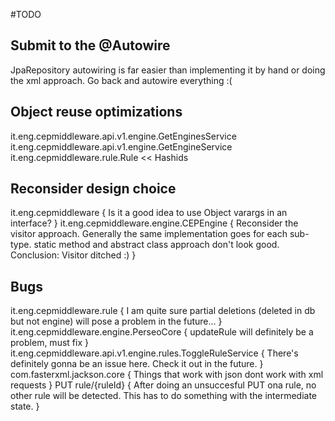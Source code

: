 #TODO

## Submit to the @Autowire
JpaRepository autowiring is far easier than implementing it by hand or doing the xml approach.
Go back and autowire everything :(

## Object reuse optimizations
it.eng.cepmiddleware.api.v1.engine.GetEnginesService
it.eng.cepmiddleware.api.v1.engine.GetEngineService
it.eng.cepmiddleware.rule.Rule << Hashids

## Reconsider design choice
it.eng.cepmiddleware {
	Is it a good idea to use Object varargs in an interface?
}
it.eng.cepmiddleware.engine.CEPEngine {
	Reconsider the visitor approach. Generally the same implementation goes for each sub-type.
	static method and abstract class approach don't look good.
	Conclusion: Visitor ditched :)
}

## Bugs
it.eng.cepmiddleware.rule {
	I am quite sure partial deletions (deleted in db but not engine) will pose a problem in the future...
}
it.eng.cepmiddleware.engine.PerseoCore {
	updateRule will definitely be a problem, must fix
}
it.eng.cepmiddleware.api.v1.engine.rules.ToggleRuleService {
	There's definitely gonna be an issue here. Check it out in the future.
}
com.fasterxml.jackson.core {
	Things that work with json dont work with xml requests
}
PUT rule/{ruleId} {
	After doing an unsuccesful PUT ona rule, no other rule will be detected. This has to do something with the intermediate state.
}